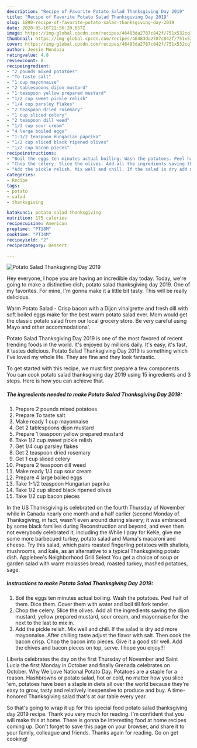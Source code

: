 ```yaml
---
description: "Recipe of Favorite Potato Salad Thanksgiving Day 2019"
title: "Recipe of Favorite Potato Salad Thanksgiving Day 2019"
slug: 1890-recipe-of-favorite-potato-salad-thanksgiving-day-2019
date: 2020-05-16T22:56:20.657Z
image: https://img-global.cpcdn.com/recipes/46483da2787c842f/751x532cq70/potato-salad-thanksgiving-day-2019-recipe-main-photo.jpg
thumbnail: https://img-global.cpcdn.com/recipes/46483da2787c842f/751x532cq70/potato-salad-thanksgiving-day-2019-recipe-main-photo.jpg
cover: https://img-global.cpcdn.com/recipes/46483da2787c842f/751x532cq70/potato-salad-thanksgiving-day-2019-recipe-main-photo.jpg
author: Jessie Mendoza
ratingvalue: 4.8
reviewcount: 8
recipeingredient:
- "2 pounds mixed potatoes"
- "To taste salt"
- "1 cup mayonnaise"
- "2 tablespoons dijon mustard"
- "1 teaspoon yellow prepared mustard"
- "1/2 cup sweet pickle relish"
- "1/4 cup parsley flakes"
- "2 teaspoon dried rosemary"
- "1 cup sliced celery"
- "2 teaspoon dill weed"
- "1/3 cup sour cream"
- "4 large boiled eggs"
- "1-1/2 teaspoon Hungarian paprika"
- "1/2 cup sliced black ripened olives"
- "1/2 cup bacon pieces"
recipeinstructions:
- "Boil the eggs ten minutes actual boiling. Wash the potatoes. Peel half of them. Dice them. Cover them with water and boil till fork tender."
- "Chop the celery. Slice the olives. Add all the ingredients saving the dijon mustard, yellow prepared mustard, sour cream, and mayonnaise for the next to the last to mix in."
- "Add the pickle relish. Mix well and chill. If the salad is dry add more mayonnaise. After chilling taste adjust the flavor with salt. Then cook the bacon crisp. Chop the bacon into pieces. Give it a good stir well. Add the chives and bacon pieces on top, serve. I hope you enjoy!!!"
categories:
- Recipe
tags:
- potato
- salad
- thanksgiving

katakunci: potato salad thanksgiving 
nutrition: 175 calories
recipecuisine: American
preptime: "PT18M"
cooktime: "PT34M"
recipeyield: "2"
recipecategory: Dessert

---
```



![Potato Salad Thanksgiving Day 2019](https://img-global.cpcdn.com/recipes/46483da2787c842f/751x532cq70/potato-salad-thanksgiving-day-2019-recipe-main-photo.jpg)

Hey everyone, I hope you are having an incredible day today. Today, we're going to make a distinctive dish, potato salad thanksgiving day 2019. One of my favorites. For mine, I'm gonna make it a little bit tasty. This will be really delicious.

Warm Potato Salad - Crisp bacon with a Dijon vinaigrette and fresh dill with soft boiled eggs make for the best warm potato salad ever. Mom would get the classic potato salad from our local grocery store. Be very careful using Mayo and other accommodations&#39;.

Potato Salad Thanksgiving Day 2019 is one of the most favored of recent trending foods in the world. It's enjoyed by millions daily. It's easy, it's fast, it tastes delicious. Potato Salad Thanksgiving Day 2019 is something which I've loved my whole life. They are fine and they look fantastic.


To get started with this recipe, we must first prepare a few components. You can cook potato salad thanksgiving day 2019 using 15 ingredients and 3 steps. Here is how you can achieve that.

<!--inarticleads1-->

##### The ingredients needed to make Potato Salad Thanksgiving Day 2019:

1. Prepare 2 pounds mixed potatoes
1. Prepare To taste salt
1. Make ready 1 cup mayonnaise
1. Get 2 tablespoons dijon mustard
1. Prepare 1 teaspoon yellow prepared mustard
1. Take 1/2 cup sweet pickle relish
1. Get 1/4 cup parsley flakes
1. Get 2 teaspoon dried rosemary
1. Get 1 cup sliced celery
1. Prepare 2 teaspoon dill weed
1. Make ready 1/3 cup sour cream
1. Prepare 4 large boiled eggs
1. Take 1-1/2 teaspoon Hungarian paprika
1. Take 1/2 cup sliced black ripened olives
1. Take 1/2 cup bacon pieces


In the US Thanksgiving is celebrated on the fourth Thursday of November while in Canada nearly one month and a half earlier (second Monday of. Thanksgiving, in fact, wasn&#39;t even around during slavery; it was embraced by some black families during Reconstruction and beyond, and even then not everybody celebrated it, including the While I pray for KeKe, give me some more barbecued turkey, potato salad and Mama&#39;s macaroni and cheese. Try this salad, which pairs roasted fingerling potatoes with shallots, mushrooms, and kale, as an alternative to a typical Thanksgiving potato dish. Applebee&#39;s Neighborhood Grill Select You get a choice of soup or garden salad with warm molasses bread, roasted turkey, mashed potatoes, sage. 

<!--inarticleads2-->

##### Instructions to make Potato Salad Thanksgiving Day 2019:

1. Boil the eggs ten minutes actual boiling. Wash the potatoes. Peel half of them. Dice them. Cover them with water and boil till fork tender.
1. Chop the celery. Slice the olives. Add all the ingredients saving the dijon mustard, yellow prepared mustard, sour cream, and mayonnaise for the next to the last to mix in.
1. Add the pickle relish. Mix well and chill. If the salad is dry add more mayonnaise. After chilling taste adjust the flavor with salt. Then cook the bacon crisp. Chop the bacon into pieces. Give it a good stir well. Add the chives and bacon pieces on top, serve. I hope you enjoy!!!


Liberia celebrates the day on the first Thursday of November and Saint Lucia the first Monday in October and finally Grenada celebrates on October. Why We Love National Potato Day. Potatoes are a staple for a reason. Hashbrowns or potato salad, hot or cold, no matter how you slice &#39;em, potatoes have been a staple in diets all over the world because they&#39;re easy to grow, tasty and relatively inexpensive to produce and buy. A time-honored Thanksgiving salad that&#39;s at our table every year. 

So that's going to wrap it up for this special food potato salad thanksgiving day 2019 recipe. Thank you very much for reading. I'm confident that you will make this at home. There is gonna be interesting food at home recipes coming up. Don't forget to save this page on your browser, and share it to your family, colleague and friends. Thanks again for reading. Go on get cooking!
